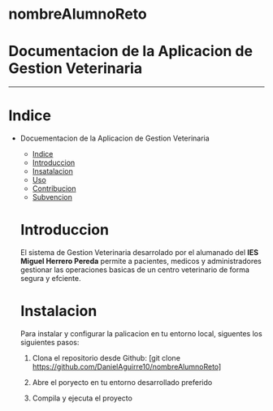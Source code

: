 # nombreAlumnoReto
# Documentacion de la Aplicacion de Gestion Veterinaria
______________________________________________________

# Indice 
+ Docuementacion de la Aplicacion de Gestion Veterinaria
    - [Indice](/README.md)
    - [Introduccion](/README.md)
    - [Insatalacion](/README.md)
    - [Uso](/README.md)
     - [Contribucion](/README.md)
    - [Subvencion](/README.md)

    # Introduccion
    El sistema de Gestion Veterinaria desarrolado por el alumanado del **IES Miguel Herrero Pereda** permite a pacientes, medicos y administradores gestionar las operaciones basicas de un centro veterinario de forma segura y efciente.

    # Instalacion 
    Para instalar y configurar la palicacion en tu entorno local, siguentes los siguientes pasos:

    1. Clona el repositorio desde Github:
    [git clone https://github.com/DanielAguirre10/nombreAlumnoReto]
    2. Abre el poryecto en tu entorno desarrollado preferido

    3. Compila y ejecuta el proyecto